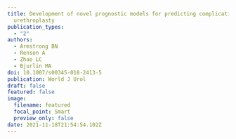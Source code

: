 ```yaml
---
title: Development of novel prognostic models for predicting complications of
  urethroplasty
publication_types:
  - "2"
authors:
  - Armstrong BN
  - Renson A
  - Zhao LC
  - Bjurlin MA
doi: 10.1007/s00345-018-2413-5
publication: World J Urol
draft: false
featured: false
image:
  filename: featured
  focal_point: Smart
  preview_only: false
date: 2021-11-18T21:54:54.102Z
---
```

